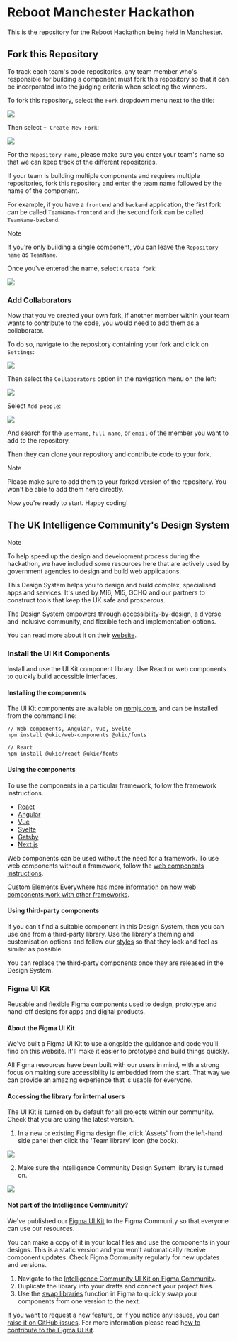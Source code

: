 # Reboot Manchester Hackathon

This is the repository for the Reboot Hackathon being held in Manchester.

## Fork this Repository

To track each team's code repositories, any team member who's responsible for building a component must fork this repository so that it can be incorporated into the judging criteria when selecting the winners.

To fork this repository, select the `Fork` dropdown menu next to the title:

![](./images/fork.png)

Then select `+ Create New Fork`:

![](./images/create-new-fork.png)

For the `Repository name`, please make sure you enter your team's name so that we can keep track of the different repositories.

If your team is building multiple components and requires multiple repositories, fork this repository and enter the team name followed by the name of the component.

For example, if you have a `frontend` and `backend` application, the first fork can be called `TeamName-frontend` and the second fork can be called `TeamName-backend`.

> [!NOTE]
> If you're only building a single component, you can leave the `Repository name` as `TeamName`.

Once you've entered the name, select `Create fork`:

![](./images/create-fork.png)

### Add Collaborators

Now that you've created your own fork, if another member within your team wants to contribute to the code, you would need to add them as a collaborator.

To do so, navigate to the repository containing your fork and click on `Settings`:

![](./images/settings.png)

Then select the `Collaborators` option in the navigation menu on the left:

![](./images/collaborators.png)

Select `Add people`:

![](./images/add-people.png)

And search for the `username`, `full name`, or `email` of the member you want to add to the repository.

Then they can clone your repository and contribute code to your fork.

> [!NOTE]
> Please make sure to add them to your forked version of the repository. You won't be able to add them here directly.

Now you're ready to start. Happy coding!

## The UK Intelligence Community's Design System

> [!NOTE]
> To help speed up the design and development process during the hackathon, we have included some resources here that are actively used by government agencies to design and build web applications.

This Design System helps you to design and build complex, specialised apps and services. It's used by MI6, MI5, GCHQ and our partners to construct tools that keep the UK safe and prosperous.

The Design System empowers through accessibility-by-design, a diverse and inclusive community, and flexible tech and implementation options.

You can read more about it on their [website](https://design.sis.gov.uk/).

### Install the UI Kit Components

Install and use the UI Kit component library. Use React or web components to quickly build accessible interfaces.

#### Installing the components

The UI Kit components are available on [npmjs.com](npmjs.com), and can be installed from the command line:

```
// Web components, Angular, Vue, Svelte
npm install @ukic/web-components @ukic/fonts

// React
npm install @ukic/react @ukic/fonts
```

#### Using the components

To use the components in a particular framework, follow the framework instructions.

- [React](https://design.sis.gov.uk/get-started/install-components/react)
- [Angular](https://design.sis.gov.uk/get-started/install-components/angular)
- [Vue](https://design.sis.gov.uk/get-started/install-components/vue)
- [Svelte](https://design.sis.gov.uk/get-started/install-components/svelte)
- [Gatsby](https://design.sis.gov.uk/get-started/install-components/gatsby)
- [Next.js](https://design.sis.gov.uk/get-started/install-components/nextJS)

Web components can be used without the need for a framework. To use web components without a framework, follow the [web components instructions](https://design.sis.gov.uk/get-started/install-components/web-components).

Custom Elements Everywhere has [more information on how web components work with other frameworks](https://custom-elements-everywhere.com/).

#### Using third-party components

If you can't find a suitable component in this Design System, then you can use one from a third-party library. Use the library's theming and customisation options and follow our [styles](https://design.sis.gov.uk/styles) so that they look and feel as similar as possible.

You can replace the third-party components once they are released in the Design System.

### Figma UI Kit

Reusable and flexible Figma components used to design, prototype and hand-off designs for apps and digital products.

#### About the Figma UI Kit

We've built a Figma UI Kit to use alongside the guidance and code you'll find on this website. It'll make it easier to prototype and build things quickly.

All Figma resources have been built with our users in mind, with a strong focus on making sure accessibility is embedded from the start. That way we can provide an amazing experience that is usable for everyone.

#### Accessing the library for internal users

The UI Kit is turned on by default for all projects within our community. Check that you are using the latest version.

1. In a new or existing Figma design file, click 'Assets' from the left-hand side panel then click the 'Team library' icon (the book).

![](./images/assets2x.webp)

2. Make sure the Intelligence Community Design System library is turned on.

![](./images/libraries2x.webp)

#### Not part of the Intelligence Community?

We've published our [Figma UI Kit](https://www.figma.com/community/file/1392159713403656562) to the Figma Community so that everyone can use our resources.

You can make a copy of it in your local files and use the components in your designs. This is a static version and you won't automatically receive component updates. Check Figma Community regularly for new updates and versions.

1. Navigate to the [Intelligence Community UI Kit on Figma Community](https://www.figma.com/community/file/1392159713403656562).
2. Duplicate the library into your drafts and connect your project files.
3. Use the [swap libraries](https://help.figma.com/hc/en-us/articles/360039150413-Swap-components-and-instances) function in Figma to quickly swap your components from one version to the next.

If you want to request a new feature, or if you notice any issues, you can [raise it on GitHub issues](https://github.com/mi6/ic-design-system/issues). For more information please read h[ow to contribute to the Figma UI Kit](https://design.sis.gov.uk/community/contribute#contribute-to-the-figma-ui-kit).
